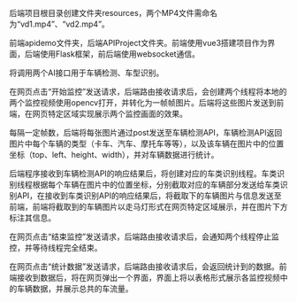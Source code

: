 后端项目根目录创建文件夹resources，两个MP4文件需命名为“vd1.mp4”、“vd2.mp4”。

前端apidemo文件夹，后端APIProject文件夹。前端使用vue3搭建项目作为界面，后端使用Flask框架，前后端使用websocket通信。

将调用两个AI接口用于车辆检测、车型识别。

在网页点击“开始监控”发送请求，后端路由接收请求后，会创建两个线程将本地的两个监控视频使用opencv打开，并转化为一帧帧图片。后端将这些图片发送到前端，在网页特定区域实现展示两个监控画面的效果。

每隔一定帧数，后端将每张图片通过post发送至车辆检测API，车辆检测API返回图片中每个车辆的类型（卡车、汽车、摩托车等等），以及该车辆在图片中的位置坐标（top、left、height、width），并对车辆数据进行统计。

后端程序接收到车辆检测API的响应结果后，将创建对应的车类识别线程。车类识别线程根据每个车辆在图片中的位置坐标，分别截取对应的车辆部分发送给车类识别API，在接收到车类识别API的响应结果后，将截取下的车辆图片与信息发送至前端，前端将截取到的车辆图片以走马灯形式在网页特定区域展示，并在图片下方标注其信息。

在网页点击“结束监控”发送请求，后端路由接收请求后，会通知两个线程停止监控，并等待线程完全结束。

在网页点击“统计数据”发送请求，后端路由接收请求后，会返回统计到的数据。前端接收到数据后，将在网页弹出一个界面，界面上将以表格形式展示各监控视频中的车辆数据，并展示总共的车流量。

